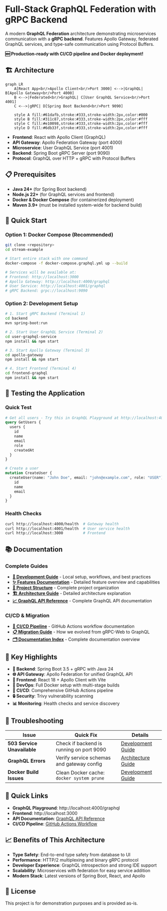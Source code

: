 # Full-Stack GraphQL Federation with gRPC Backend

A modern **GraphQL Federation** architecture demonstrating microservices communication with a **gRPC backend**. Features Apollo Gateway, federated GraphQL services, and type-safe communication using Protocol Buffers.

**🆕 Production-ready with CI/CD pipeline and Docker deployment!**

## 🏗️ Architecture

```mermaid
graph LR
    A[React App<br/>Apollo Client<br/>Port 3000] <-->|GraphQL| B[Apollo Gateway<br/>Port 4000]
    B <-->|Federated<br/>GraphQL| C[User GraphQL Service<br/>Port 4001]
    C <-->|gRPC| D[Spring Boot Backend<br/>Port 9090]
    
    style A fill:#61dafb,stroke:#333,stroke-width:2px,color:#000
    style B fill:#311c87,stroke:#333,stroke-width:2px,color:#fff
    style C fill:#e10098,stroke:#333,stroke-width:2px,color:#fff
    style D fill:#6db33f,stroke:#333,stroke-width:2px,color:#fff
```

- **Frontend**: React with Apollo Client (GraphQL)
- **API Gateway**: Apollo Federation Gateway (port 4000)
- **Microservice**: User GraphQL Service (port 4001) 
- **Backend**: Spring Boot gRPC Server (port 9090)
- **Protocol**: GraphQL over HTTP + gRPC with Protocol Buffers

## 📋 Prerequisites

- **Java 24+** (for Spring Boot backend)
- **Node.js 22+** (for GraphQL services and frontend)
- **Docker & Docker Compose** (for containerized deployment)
- **Maven 3.9+** (must be installed system-wide for backend build)

## 🚀 Quick Start

### Option 1: Docker Compose (Recommended)
```bash
git clone <repository>
cd stream-example

# Start entire stack with one command
docker-compose -f docker-compose.graphql.yml up --build

# Services will be available at:
# Frontend: http://localhost:3000
# Apollo Gateway: http://localhost:4000/graphql
# User Service: http://localhost:4001/graphql
# gRPC Backend: grpc://localhost:9090
```

### Option 2: Development Setup
```bash
# 1. Start gRPC Backend (Terminal 1)
cd backend
mvn spring-boot:run

# 2. Start User GraphQL Service (Terminal 2)
cd user-graphql-service
npm install && npm start

# 3. Start Apollo Gateway (Terminal 3)
cd apollo-gateway
npm install && npm start

# 4. Start Frontend (Terminal 4)
cd frontend-graphql
npm install && npm start
```

## 🧪 Testing the Application

### Quick Test
```graphql
# Get all users - Try this in GraphQL Playground at http://localhost:4000/graphql
query GetUsers {
  users {
    id
    name
    email
    role
    createdAt
  }
}

# Create a user
mutation CreateUser {
  createUser(name: "John Doe", email: "john@example.com", role: "USER") {
    id
    name
    email
  }
}
```

### Health Checks
```bash
curl http://localhost:4000/health  # Gateway health
curl http://localhost:4001/health  # User service health
curl http://localhost:3000         # Frontend
```

## 📚 Documentation

### Complete Guides
- **[🚀 Development Guide](./docs/DEVELOPMENT.md)** - Local setup, workflows, and best practices
- **[✨ Features Documentation](./docs/FEATURES.md)** - Detailed feature overview and capabilities
- **[📁 Project Structure](./docs/PROJECT_STRUCTURE.md)** - Complete project organization
- **[🏗️ Architecture Guide](./docs/INSTRUCTIONS.md)** - Detailed architecture explanation
- **[📈 GraphQL API Reference](./docs/GRAPHQL_API.md)** - Complete GraphQL API documentation

### CI/CD & Migration
- **[🔄 CI/CD Pipeline](./.github/workflows/README.md)** - GitHub Actions workflow documentation
- **[📋 Migration Guide](./docs/ADDING_APOLLO.md)** - How we evolved from gRPC-Web to GraphQL
- **[🗂️ Documentation Index](./docs/README.md)** - Complete documentation overview

## 🎯 Key Highlights

- **🔧 Backend**: Spring Boot 3.5 + gRPC with Java 24
- **🌐 API Gateway**: Apollo Federation for unified GraphQL API
- **🎨 Frontend**: React 18 + Apollo Client with Vite
- **🐋 DevOps**: Full Docker setup with multi-stage builds
- **🚦 CI/CD**: Comprehensive GitHub Actions pipeline
- **🔒 Security**: Trivy vulnerability scanning
- **📊 Monitoring**: Health checks and service discovery

## 🚧 Troubleshooting

| Issue | Quick Fix | Details |
|-------|-----------|---------|
| **503 Service Unavailable** | Check if backend is running on port 9090 | [Development Guide](./docs/DEVELOPMENT.md#troubleshooting) |
| **GraphQL Errors** | Verify service schemas and gateway config | [Architecture Guide](./docs/INSTRUCTIONS.md#troubleshooting) |
| **Docker Build Issues** | Clean Docker cache: `docker system prune` | [Development Guide](./docs/DEVELOPMENT.md#docker-issues) |

## 🔗 Quick Links

- **GraphQL Playground**: http://localhost:4000/graphql
- **Frontend**: http://localhost:3000
- **API Documentation**: [GraphQL API Reference](./docs/GRAPHQL_API.md)
- **CI/CD Pipeline**: [GitHub Actions Workflow](./.github/workflows/ci-cd.yml)

## 📈 Benefits of This Architecture

- **Type Safety**: End-to-end type safety from database to UI
- **Performance**: HTTP/2 multiplexing and binary gRPC protocol  
- **Developer Experience**: GraphQL introspection and strong IDE support
- **Scalability**: Microservices with federation for easy service addition
- **Modern Stack**: Latest versions of Spring Boot, React, and Apollo

## 📝 License

This project is for demonstration purposes and is provided as-is.
